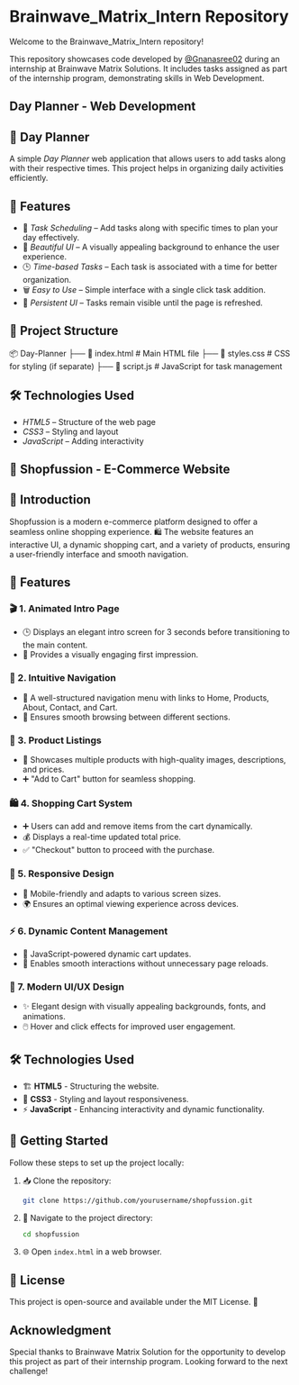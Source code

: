 # Brainwave_Matrix_Intern Repository
Welcome to the Brainwave_Matrix_Intern repository!

This repository showcases code developed by [@Gnanasree02](https://www.linkedin.com/in/gnanasree-arigala-529797296) during an internship at Brainwave Matrix Solutions. It includes tasks assigned as part of the internship program, demonstrating skills in Web Development.
## Day Planner - Web Development
## 📝 Day Planner  

A simple *Day Planner* web application that allows users to add tasks along with their respective times. This project helps in organizing daily activities efficiently.  
## 🚀 Features  

- 📅 *Task Scheduling* – Add tasks along with specific times to plan your day effectively.  
- 🎨 *Beautiful UI* – A visually appealing background to enhance the user experience.  
- 🕒 *Time-based Tasks* – Each task is associated with a time for better organization.  
- 🗑️ *Easy to Use* – Simple interface with a single click task addition.  
- 📜 *Persistent UI* – Tasks remain visible until the page is refreshed.  
## 📂 Project Structure  


📦 Day-Planner
├── 📜 index.html      # Main HTML file
├── 🎨 styles.css      # CSS for styling (if separate)
├── 🚀 script.js       # JavaScript for task management
## 🛠️ Technologies Used  

- *HTML5* – Structure of the web page  
- *CSS3* – Styling and layout  
- *JavaScript* – Adding interactivity  



## 🚀 Shopfussion - E-Commerce Website

## 📌 Introduction

Shopfussion is a modern e-commerce platform designed to offer a seamless online shopping experience. 🛍️ The website features an interactive UI, a dynamic shopping cart, and a variety of products, ensuring a user-friendly interface and smooth navigation.

## 🌟 Features

### 🎬 1. **Animated Intro Page**
- 🕒 Displays an elegant intro screen for 3 seconds before transitioning to the main content.
- 🎨 Provides a visually engaging first impression.

### 🔗 2. **Intuitive Navigation**
- 📌 A well-structured navigation menu with links to Home, Products, About, Contact, and Cart.
- 🏃 Ensures smooth browsing between different sections.

### 🛒 3. **Product Listings**
- 📸 Showcases multiple products with high-quality images, descriptions, and prices.
- ➕ "Add to Cart" button for seamless shopping.

### 🛍️ 4. **Shopping Cart System**
- ➕ Users can add and remove items from the cart dynamically.
- 💰 Displays a real-time updated total price.
- ✅ "Checkout" button to proceed with the purchase.

### 📱 5. **Responsive Design**
- 📲 Mobile-friendly and adapts to various screen sizes.
- 🌍 Ensures an optimal viewing experience across devices.

### ⚡ 6. **Dynamic Content Management**
- 🔄 JavaScript-powered dynamic cart updates.
- 💨 Enables smooth interactions without unnecessary page reloads.

### 🎨 7. **Modern UI/UX Design**
- ✨ Elegant design with visually appealing backgrounds, fonts, and animations.
- 🖱️ Hover and click effects for improved user engagement.

## 🛠️ Technologies Used

- 🏗 **HTML5** - Structuring the website.
- 🎨 **CSS3** - Styling and layout responsiveness.
- ⚡ **JavaScript** - Enhancing interactivity and dynamic functionality.

## 🚀 Getting Started

Follow these steps to set up the project locally:

1. 📥 Clone the repository:
   ```bash
   git clone https://github.com/yourusername/shopfussion.git
   ```
2. 📂 Navigate to the project directory:
   ```bash
   cd shopfussion
   ```
3. 🌐 Open `index.html` in a web browser.

## 📜 License

This project is open-source and available under the MIT License. 📄

## Acknowledgment

Special thanks to Brainwave Matrix Solution for the opportunity to develop this project as part of their internship program. Looking forward to the next challenge!





